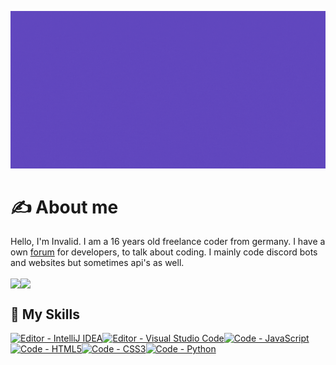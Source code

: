 [![Header](https://github.com/invaliduser231/invaliduser231/blob/17d8fc33abb9b04791b01b8caa39c9a952b54500/banner.gif "Header")](https://invalid-studios.tech/)

# ✍️ About me

Hello, I'm Invalid. I am a 16 years old freelance coder from germany. I have a own [forum](https://invalid-studios.tech) for developers, to talk about coding. I mainly code discord bots and websites but sometimes api's as well.

<img align="center" src="https://github-readme-stats.vercel.app/api/?username=invaliduser231&theme=tokyonight" /><img align="center" src="https://github-readme-stats.vercel.app/api/top-langs/?username=invaliduser231&theme=tokyonight" /> 

## 🔧 My Skills
[![Editor - IntelliJ IDEA](https://img.shields.io/badge/Editor-IntelliJ_IDEA-2ea44f?style=for-the-badge&logo=IntelliJ+IDEA)](https://)[![Editor - Visual Studio Code](https://img.shields.io/badge/Editor-Visual_Studio_Code-2ea44f?style=for-the-badge&logo=Visual+Studio+Code)](https://)[![Code - JavaScript](https://img.shields.io/badge/Code-JavaScript-2ea44f?style=for-the-badge&logo=JavaScript)](https://)[![Code - HTML5](https://img.shields.io/badge/Code-HTML5-2ea44f?style=for-the-badge&logo=HTML5&logoColor=%23fff)](https://)[![Code - CSS3](https://img.shields.io/badge/Code-CSS3-2ea44f?style=for-the-badge&logo=CSS3&logoColor=%23fff)](https://)[![Code - Python](https://img.shields.io/badge/Code-Python-2ea44f?style=for-the-badge&logo=Python&logoColor=%23fff)](https://)
